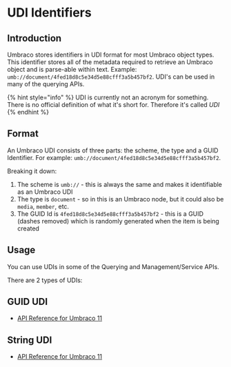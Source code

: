 # UDI Identifiers

## Introduction

Umbraco stores identifiers in UDI format for most Umbraco object types. This identifier stores all of the metadata required to retrieve an Umbraco object and is parse-able within text. Example: `umb://document/4fed18d8c5e34d5e88cfff3a5b457bf2`. UDI's can be used in many of the querying APIs.

{% hint style="info" %}
UDI is currently not an acronym for something. There is no official definition of what it's short for. Therefore it's called *UDI*
{% endhint %}

## Format

An Umbraco UDI consists of three parts: the scheme, the type and a GUID Identifier. For example: `umb://document/4fed18d8c5e34d5e88cfff3a5b457bf2`.

Breaking it down:

1. The scheme is `umb://` - this is always the same and makes it identifiable as an Umbraco UDI
2. The type is `document` - so in this is an Umbraco node, but it could also be `media`, `member`, etc.
3. The GUID Id is `4fed18d8c5e34d5e88cfff3a5b457bf2` - this is a GUID (dashes removed) which is randomly generated when the item is being created

## Usage

You can use UDIs in some of the Querying and Management/Service APIs.

There are 2 types of UDIs:

## GUID UDI

* [API Reference for Umbraco 11](https://apidocs.umbraco.com/v11/csharp/api/Umbraco.Cms.Core.GuidUdi.html)


## String UDI

* [API Reference for Umbraco 11](https://apidocs.umbraco.com/v11/csharp/api/Umbraco.Cms.Core.StringUdi.html)
